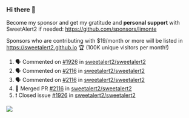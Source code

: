 ### Hi there 👋

Become my sponsor and get my gratitude and **personal support** with SweetAlert2 if needed: https://github.com/sponsors/limonte

Sponsors who are contributing with $19/month or more will be listed in https://sweetalert2.github.io 🏆 (100K unique visitors per month!)

<!--START_SECTION:activity-->
1. 🗣 Commented on [#1926](https://github.com/sweetalert2/sweetalert2/issues/1926) in [sweetalert2/sweetalert2](https://github.com/sweetalert2/sweetalert2)
2. 🗣 Commented on [#2116](https://github.com/sweetalert2/sweetalert2/issues/2116) in [sweetalert2/sweetalert2](https://github.com/sweetalert2/sweetalert2)
3. 🗣 Commented on [#2116](https://github.com/sweetalert2/sweetalert2/issues/2116) in [sweetalert2/sweetalert2](https://github.com/sweetalert2/sweetalert2)
4. 🎉 Merged PR [#2116](https://github.com/sweetalert2/sweetalert2/pull/2116) in [sweetalert2/sweetalert2](https://github.com/sweetalert2/sweetalert2)
5. ❗️ Closed issue [#1926](https://github.com/sweetalert2/sweetalert2/issues/1926) in [sweetalert2/sweetalert2](https://github.com/sweetalert2/sweetalert2)
<!--END_SECTION:activity-->

![](https://github-readme-stats.vercel.app/api?username=limonte&theme=vue&show_icons=true)
